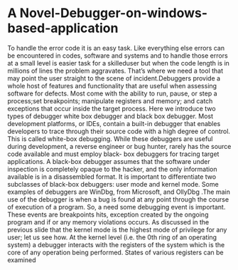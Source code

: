 # A Novel-Debugger-on-windows-based-application
To handle the error code it is an easy task. Like everything else errors can be encountered in codes, software and systems and to handle those errors at a small level is easier task for a skilleduser but when the code length is in millions of lines the problem aggravates. That’s where we need a tool that may point the user straight to the scene of incident.Debuggers provide a whole host of features and functionality that are useful when assessing software for defects. Most come with the ability to run, pause, or step a process;set breakpoints; manipulate registers and memory; and catch exceptions that occur inside the target process.   Here we introduce two types of debugger white box debugger and black box debugger. Most development platforms, or IDEs, contain a built-in debugger that enables developers to trace through their source code with a high degree of control. This is called white-box debugging. While these debuggers are useful during development, a reverse engineer  or bug hunter, rarely has the source code available and must employ black- box debuggers for tracing target applications. A black-box debugger assumes that the software under inspection is completely opaque to the hacker, and the only information available is in a disassembled format. It is important to differentiate two subclasses of black-box debuggers: user mode and kernel mode.   Some examples of debuggers are WinDbg, from Microsoft, and OllyDbg .The main use of the debugger is when a bug is found at any point through the course of execution of a program. So, a need some debugging event is important. These events are breakpoints hits, exception created by the ongoing program and if or any memory violations occurs.  As discussed in the previous slide that the kernel mode is the highest mode of privilege for any user; let us see how. At the kernel level (i.e. the 0th ring of an operating system) a debugger interacts with the registers of the system which is the core of any operation being performed.  States of various registers can be examined
